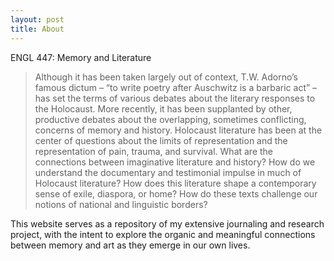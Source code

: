 ```yaml
---
layout: post
title: About
---
```


ENGL 447: Memory and Literature

>Although it has been taken largely out of context, T.W. Adorno’s famous dictum – “to write poetry after Auschwitz is a barbaric act” – has set the terms of various debates about the literary responses to the Holocaust. More recently, it has been supplanted by other, productive debates about the overlapping, sometimes conflicting, concerns of memory and history. Holocaust literature has been at the center of questions about the limits of representation and the representation of pain, trauma, and survival. What are the connections between imaginative literature and history? How do we understand the documentary and testimonial impulse in much of Holocaust literature? How does this literature shape a contemporary sense of exile, diaspora, or home? How do these texts challenge our notions of national and linguistic borders? 

This website serves as a repository of my extensive journaling and research project, with the intent to explore the organic and meaningful connections between memory and art as they emerge in our own lives. 


